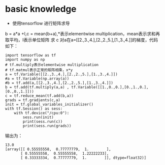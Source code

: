 # basic knowledge
* 使用tensorflow 进行矩阵求导

b = a\*a +I,c = mean(b+a),\*表示elementwise multiplication，mean表示求和再取平均，I表示单位矩阵
求 c 对a在a=[[2.,3.,4.],[2.,2.,5.],[1.,3.,4.]]的梯度，代码如下：

``` 
import tensorflow as tf
import numpy as np
# tf.multiply表示elementwise multiplication
# tf.matmul表示正常的矩阵相乘，x*y
a = tf.Variable([[2.,3.,4.],[2.,2.,5.],[1.,3.,4.]])
#a = tf.Variable(np.array(a))
#b = tf.add(a,[[2.,3.,4.],[2.,2.,5.],[1.,3.,4.]])
b = tf.add(tf.multiply(a,a) , tf.Variable([[1.,0.,0.],[0.,1.,0.],[0.,0.,1.]]))
c = tf.reduce_mean(tf.add(b,a))
grads = tf.gradients(c,a)
init = tf.global_variables_initializer()
with tf.Session() as sess:
    with tf.device("/cpu:0"):
        sess.run(init)
        print(sess.run(c))
        print(sess.run(grads))
```
输出为：

``` 
13.0
[array([[ 0.55555558,  0.77777779,  1.        ],
       [ 0.55555558,  0.55555558,  1.22222233],
       [ 0.33333334,  0.77777779,  1.        ]], dtype=float32)]
```


